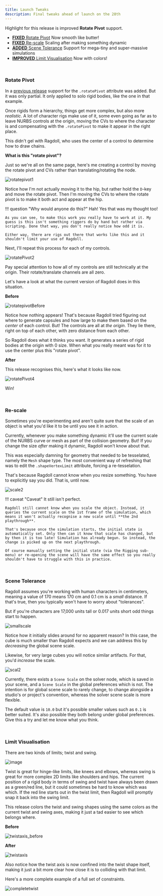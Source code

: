```yaml
---
title: Launch Tweaks
description: Final tweaks ahead of launch on the 28th
---
```


Highlight for this release is improved **Rotate Pivot** support.

- [**FIXED** Rotate Pivot](#rotate-pivot) Now smooth like butter!
- [**FIXED** Re-scale](#re-scale) Scaling after making something dynamic
- [**ADDED** Scene Tolerance](#scene-tolerance) Support for mega-tiny and super-massive simulations
- [**IMPROVED** Limit Visualisation](#limit-visualisation) Now with colors!

<br>

### Rotate Pivot

In a [previous release](https://learn.ragdolldynamics.com/releases/2021.04.23/#rotate-pivot) support for the `.rotatePivot` attribute was added. But it was only partial. It only applied to solo rigid bodies, like the one in that example.

Once rigids form a hierarchy, things get more complex, but also more *realistic*. A lot of character rigs make use of it, some even going as far as to leave NURBS controls at the origin, moving the CVs to where the character is and compensating with the `.rotatePivot` to make it appear in the right place.

This didn't gel with Ragdoll, who uses the center of a control to determine how to draw chains.

**What is this "rotate pivot"?**

Just so we're all on the same page, here's me creating a control by moving the rotate pivot and CVs rather than translating/rotating the node.

![rotatepivot1](https://user-images.githubusercontent.com/2152766/125164236-1ee49c80-e189-11eb-8626-cffaba1748e6.gif)

Notice how I'm not actually moving it to the hip, but rather hold the `D`-key and move the rotate pivot. Then I'm moving the CVs to where the rotate pivot is to make it both act and appear at the hip.

!!! question "Why would anyone do this?"
    Hah! Yes that was my thought too!

    As you can see, to make this work you really have to work at it. My guess is this isn't something riggers do by hand but rather via scripting. Done that way, you don't really notice how odd it is.

    Either way, there are rigs out there that works like this and it shouldn't limit your use of Ragdoll.

Next, I'll repeat this process for each of my controls.

![rotatePivot2](https://user-images.githubusercontent.com/2152766/125164233-1d1ad900-e189-11eb-8ea0-303130eb64d7.gif)

Pay special attention to how all of my controls are still technically at the origin. Their rotate/translate channels are all zero.

Let's have a look at what the current version of Ragdoll does in this situation.

**Before**

![rotatepivotBefore](https://user-images.githubusercontent.com/2152766/125164405-f315e680-e189-11eb-9644-7c359138f963.gif)

Notice how nothing appears! That's because Ragdoll tried figuring out where to generate capsules and how large to make them based on the *center* of each control. But! The controls are all at *the origin*. They lie there, right on top of each other, with zero distance from each other.

So Ragdoll does what it thinks you want. It generates a series of rigid bodies at the origin with 0 size. When what you really meant was for it to use the center plus this "rotate pivot".

**After**

This release recognises this, here's what it looks like now.

![rotatePivot4](https://user-images.githubusercontent.com/2152766/125164404-f1e4b980-e189-11eb-9a7b-843cb6783cef.gif)

Win!

<br>

### Re-scale

Sometimes you're experimenting and aren't quite sure that the scale of an object is what you'd like it to be until you see it in action.

Currently, whenever you make something dynamic it'll use the current scale of the NURBS curve or mesh as part of the collision geometry. But! If you change the size *after* making it dynamic, Ragdoll won't know about that.

This was especially damning for geometry that needed to be tesselated, namely the `Mesh` shape type. The most convenient way of refreshing that was to edit the `.shapeVertexLimit` attribute, forcing a re-tesselation.

That's because Ragdoll cannot know when you resize something. You have to explicitly say you did. That is, until now.

![scale2](https://user-images.githubusercontent.com/2152766/125164611-155c3400-e18b-11eb-91f8-d3fe6fae0fe5.gif)

!!! caveat "Caveat"
    It still isn't perfect.

    Ragdoll still cannot know when you scale the object. Instead, it queries the current scale on the 1st frame of the simulation, which means it won't actually recognise a new scale until **the 2nd playthrough**.

    That's because once the simulation starts, the initial state is automatically set. Only then can it know that scale has changed, but by then it is too late! Simulation has already begun. So instead, the change is picked up on the next playthrough.

    Of course manually setting the initial state (via the Rigging sub-menu) or re-opening the scene will have the same effect so you really shouldn't have to struggle with this in practice.

<br>

### Scene Tolerance

Ragdoll assumes you're working with human characters in centimeters, meaning a value of 170 means 170 cm and 0.1 cm is a *small* distance. If that's true, then you typically won't have to worry about "tolerances".

But if you're characters are 17,000 units tall or 0.017 units short odd things start to happen.

![smallscale](https://user-images.githubusercontent.com/2152766/125464764-f0e33fc7-bae5-497d-872f-a96767ddd9d0.gif)

Notice how it initially slides around for no apparent reason? In this case, the cube is much smaller than Ragdoll expects and we can address this by *decreasing* the global scene scale.

Likewise, for very large cubes you will notice similar artifacts. For that, you'd *increase* the scale.

![scal2](https://user-images.githubusercontent.com/2152766/125464782-0623e2e9-d3e6-4c46-b538-26fb060d5f4e.gif)

Currently, there exists a `Scene Scale` on the solver node, which is saved in your scene, and a `Scene Scale` in the global preferences which is not. The intention is for global scene scale to rarely change, to change alongside a studio's or project's convention, whereas the solver scene scale is more flexible.

The default value is `10.0` but it's possible smaller values such as `0.1` is better suited. It's also possible they both belong under global preferences. Give this a try and let me know what you think.

<br>

### Limit Visualisation

There are two kinds of limits; twist and swing.

![image](https://user-images.githubusercontent.com/2152766/125652541-8f557854-154c-448f-8133-29e346481c14.png)

Twist is great for hinge-like limits, like knees and elbows, whereas swing is great for more complex 2D limits like shoulders and hips. The current position of a rigid body in terms of swing and twist have always been drawn as a green/red line, but it could sometimes be hard to know which was which. If the red line starts out in the twist limit, then Ragdoll will promptly snap it back into the swing limit.

This release colors the twist and swing shapes using the same colors as the current twist and swing axes, making it just a tad easier to see which belongs where.

**Before**

![twistaxis_before](https://user-images.githubusercontent.com/2152766/125649062-79d03dd2-8b3c-44d2-8fe0-406d1166f70a.gif)

**After**

![twistaxis](https://user-images.githubusercontent.com/2152766/125649076-07dc1b15-ba5e-488d-8ea8-62042d45a907.gif)

Also notice how the twist axis is now confined into the twist shape itself, making it just a bit more clear how close it is to colliding with that limit.

Here's a more complete example of a full set of constraints.

![completetwist](https://user-images.githubusercontent.com/47274066/125680805-a63ec6d6-cf85-4daa-ab17-7454232f64e2.gif)
